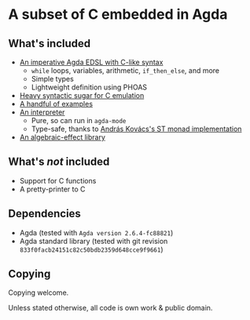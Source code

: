 # A subset of C embedded in Agda
## What's included

* [An imperative Agda EDSL with C-like syntax](src/LIL/Core.agda)
    * `while` loops, variables, arithmetic, `if_then_else`, and more
    * Simple types
    * Lightweight definition using PHOAS
* [Heavy syntactic sugar for C emulation](src/LIL/Sugared.agda)
* [A handful of examples](src/LIL/Examples.agda)
* [An interpreter](src/LIL/Interpreter)
    * Pure, so can run in `agda-mode`
    * Type-safe, thanks to [András Kovács's ST monad implementation](src/ST.agda)
* [An algebraic-effect library](src/Freer/Effect.agda)

## What's *not* included

* Support for C functions
* A pretty-printer to C

## Dependencies

* Agda (tested with `Agda version 2.6.4-fc88821`)
* Agda standard library (tested with git revision `833f0facb24151c82c50bdb2359d648cce9f9661`)

## Copying

Copying welcome.

Unless stated otherwise, all code is own work & public domain.
